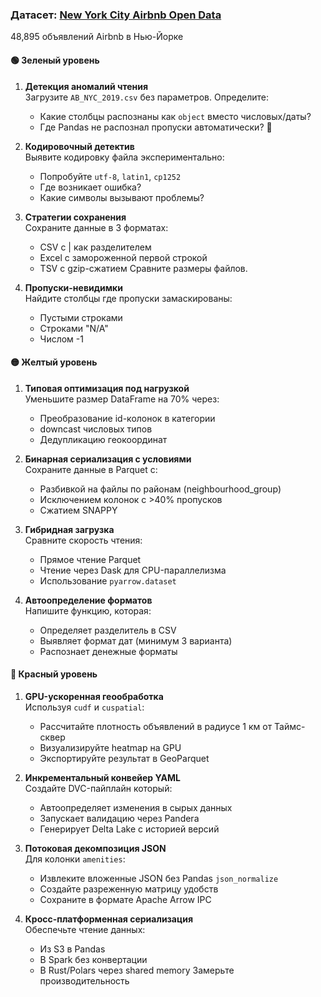 ### Датасет: [New York City Airbnb Open Data](https://www.kaggle.com/datasets/dgomonov/new-york-city-airbnb-open-data)
48,895 объявлений Airbnb в Нью-Йорке

#### 🟢 Зеленый уровень
1. **Детекция аномалий чтения**  
   Загрузите `AB_NYC_2019.csv` без параметров. Определите:
   - Какие столбцы распознаны как `object` вместо числовых/даты?
   - Где Pandas не распознал пропуски автоматически? 🎈

2. **Кодировочный детектив**  
   Выявите кодировку файла экспериментально:
   - Попробуйте `utf-8`, `latin1`, `cp1252`
   - Где возникает ошибка?
   - Какие символы вызывают проблемы? 

3. **Стратегии сохранения**  
   Сохраните данные в 3 форматах:
   - CSV с | как разделителем
   - Excel с замороженной первой строкой
   - TSV с gzip-сжатием
   Сравните размеры файлов.

4. **Пропуски-невидимки**  
   Найдите столбцы где пропуски замаскированы:
   - Пустыми строками
   - Строками "N/A"
   - Числом -1

#### 🟡 Желтый уровень
1. **Типовая оптимизация под нагрузкой**  
   Уменьшите размер DataFrame на 70% через:
   - Преобразование id-колонок в категории
   - downcast числовых типов
   - Дедупликацию геокоординат

2. **Бинарная сериализация с условиями**  
   Сохраните данные в Parquet с:
   - Разбивкой на файлы по районам (neighbourhood_group)
   - Исключением колонок с >40% пропусков
   - Сжатием SNAPPY

3. **Гибридная загрузка**  
   Сравните скорость чтения:
   - Прямое чтение Parquet
   - Чтение через Dask для CPU-параллелизма
   - Использование `pyarrow.dataset`

4. **Автоопределение форматов**  
   Напишите функцию, которая:
   - Определяет разделитель в CSV
   - Выявляет формат дат (минимум 3 варианта)
   - Распознает денежные форматы

#### 🔴 Красный уровень
1. **GPU-ускоренная геообработка**  
   Используя `cudf` и `cuspatial`:
   - Рассчитайте плотность объявлений в радиусе 1 км от Таймс-сквер
   - Визуализируйте heatmap на GPU
   - Экспортируйте результат в GeoParquet

2. **Инкрементальный конвейер YAML**  
   Создайте DVC-пайплайн который:
   - Автоопределяет изменения в сырых данных
   - Запускает валидацию через Pandera
   - Генерирует Delta Lake с историей версий

3. **Потоковая декомпозиция JSON**  
   Для колонки `amenities`:
   - Извлеките вложенные JSON без Pandas `json_normalize`
   - Создайте разреженную матрицу удобств
   - Сохраните в формате Apache Arrow IPC

4. **Кросс-платформенная сериализация**  
   Обеспечьте чтение данных:
   - Из S3 в Pandas
   - В Spark без конвертации
   - В Rust/Polars через shared memory
   Замерьте производительность
